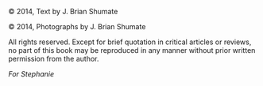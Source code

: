 © 2014, Text by J. Brian Shumate

© 2014, Photographs by J. Brian Shumate

All rights reserved. Except for brief quotation in critical articles or reviews,
no part of this book may be reproduced in any manner without prior written
permission from the author.

*For Stephanie*
